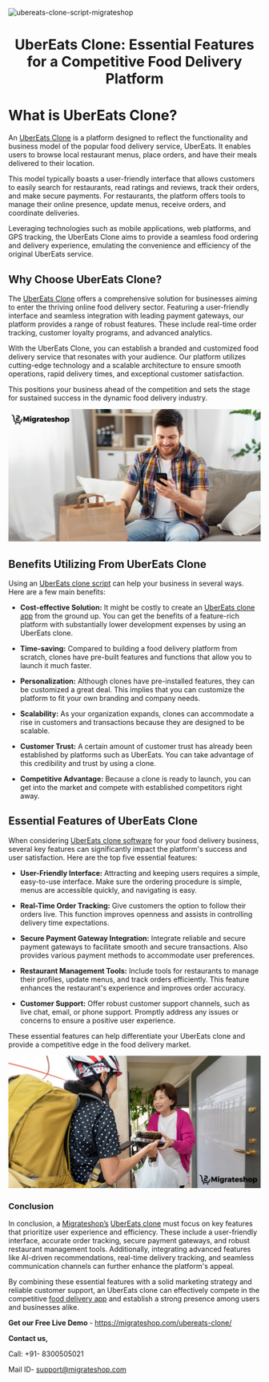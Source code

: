 ![ubereats-clone-script-migrateshop](https://github.com/migrateshop/Ubereats-clone/assets/77200601/e0089df9-68c1-4a1a-aad7-fcc7c63424fc)



<h1 align="center"> UberEats Clone: Essential Features for a Competitive Food Delivery Platform </h1>

# What is UberEats Clone?
An [UberEats Clone](https://migrateshop.com/ubereats-clone/) is a platform designed to reflect the functionality and business model of the popular food delivery service, UberEats. It enables users to browse local restaurant menus, place orders, and have their meals delivered to their location.
 
This model typically boasts a user-friendly interface that allows customers to easily search for restaurants, read ratings and reviews, track their orders, and make secure payments. For restaurants, the platform offers tools to manage their online presence, update menus, receive orders, and coordinate deliveries. 

Leveraging technologies such as mobile applications, web platforms, and GPS tracking, the UberEats Clone aims to provide a seamless food ordering and delivery experience, emulating the convenience and efficiency of the original UberEats service.

## Why Choose UberEats Clone?
The [UberEats Clone](https://migrateshop.com/ubereats-clone/) offers a comprehensive solution for businesses aiming to enter the thriving online food delivery sector. Featuring a user-friendly interface and seamless integration with leading payment gateways, our platform provides a range of robust features. These include real-time order tracking, customer loyalty programs, and advanced analytics. 

With the UberEats Clone, you can establish a branded and customized food delivery service that resonates with your audience. Our platform utilizes cutting-edge technology and a scalable architecture to ensure smooth operations, rapid delivery times, and exceptional customer satisfaction. 

This positions your business ahead of the competition and sets the stage for sustained success in the dynamic food delivery industry.

<div class="Box-sc-g0xbh4-0 iIZCet"><img alt=“ubereatsclone.png" src="https://github.com/migrateshop/Ubereats-clone/blob/main/images/ubereats-clone-app.png" data-hpc="true" class="Box-sc-g0xbh4-0 kzRgrI"></div>

## Benefits Utilizing From UberEats Clone 

Using an [UberEats clone script](https://migrateshop.com/ubereats-clone/) can help your business in several ways. Here are a few main benefits:

* **Cost-effective Solution:** It might be costly to create an [UberEats clone app](https://migrateshop.com/ubereats-clone/) from the ground up. You can get the benefits of a feature-rich platform with substantially lower development expenses by using an UberEats clone.

* **Time-saving:** Compared to building a food delivery platform from scratch, clones have pre-built features and functions that allow you to launch it much faster.

* **Personalization:** Although clones have pre-installed features, they can be customized a great deal. This implies that you can customize the platform to fit your own branding and company needs.

* **Scalability:** As your organization expands, clones can accommodate a rise in customers and transactions because they are designed to be scalable.

* **Customer Trust:** A certain amount of customer trust has already been established by platforms such as UberEats. You can take advantage of this credibility and trust by using a clone.

* **Competitive Advantage:** Because a clone is ready to launch, you can get into the market and compete with established competitors right away.

## Essential Features of UberEats Clone
When considering [UberEats clone software](https://migrateshop.com/ubereats-clone/) for your food delivery business, several key features can significantly impact the platform's success and user satisfaction. Here are the top five essential features:

* **User-Friendly Interface:** Attracting and keeping users requires a simple, easy-to-use interface. Make sure the ordering procedure is simple, menus are accessible quickly, and navigating is easy.

* **Real-Time Order Tracking:** Give customers the option to follow their orders live. This function improves openness and assists in controlling delivery time expectations.

* **Secure Payment Gateway Integration:** Integrate reliable and secure payment gateways to facilitate smooth and secure transactions. Also provides various payment methods to accommodate user preferences.

* **Restaurant Management Tools:** Include tools for restaurants to manage their profiles, update menus, and track orders efficiently. This feature enhances the restaurant's experience and improves order accuracy.

* **Customer Support:** Offer robust customer support channels, such as live chat, email, or phone support. Promptly address any issues or concerns to ensure a positive user experience.

These essential features can help differentiate your UberEats clone and provide a competitive edge in the food delivery market.

<div class="Box-sc-g0xbh4-0 iIZCet"><img alt=“ubereatsclone.png" src="https://github.com/migrateshop/Ubereats-clone/blob/main/images/ubereats-clone.png" data-hpc="true" class="Box-sc-g0xbh4-0 kzRgrI"></div>

### Conclusion
In conclusion, a [Migrateshop’s](https://migrateshop.com/) [UberEats clone](https://migrateshop.com/ubereats-clone/) must focus on key features that prioritize user experience and efficiency. These include a user-friendly interface, accurate order tracking, secure payment gateways, and robust restaurant management tools. Additionally, integrating advanced features like AI-driven recommendations, real-time delivery tracking, and seamless communication channels can further enhance the platform's appeal. 

By combining these essential features with a solid marketing strategy and reliable customer support, an UberEats clone can effectively compete in the competitive [food delivery app](https://migrateshop.com/ubereats-clone/) and establish a strong presence among users and businesses alike.


**Get our Free Live Demo** - https://migrateshop.com/ubereats-clone/


**Contact us,**

Call: +91- 8300505021

Mail ID- [support@migrateshop.com](mailto:support@migrateshop.com)
